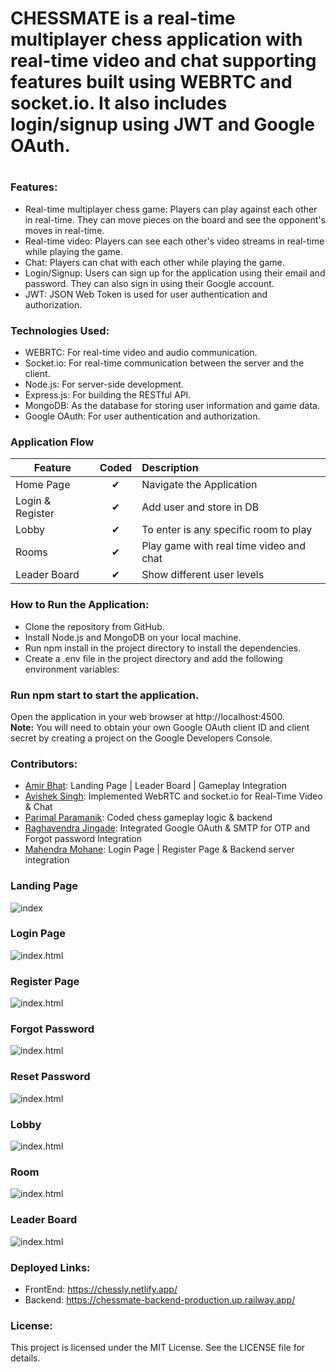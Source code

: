 
<h1>CHESSMATE is a real-time multiplayer chess application with real-time video and chat supporting features built using WEBRTC and socket.io. It also includes login/signup using JWT and Google OAuth.<h1> 

<h3>Features:</h3>

- Real-time multiplayer chess game: Players can play against each other in real-time. They can move pieces on the board and see the opponent's moves in real-time.
- Real-time video: Players can see each other's video streams in real-time while playing the game.
- Chat: Players can chat with each other while playing the game.
- Login/Signup: Users can sign up for the application using their email and password. They can also sign in using their Google account.
- JWT: JSON Web Token is used for user authentication and authorization.

<h3>Technologies Used:</h3>

- WEBRTC: For real-time video and audio communication.
- Socket.io: For real-time communication between the server and the client.
- Node.js: For server-side development.
- Express.js: For building the RESTful API.
- MongoDB: As the database for storing user information and game data.
- Google OAuth: For user authentication and authorization.
  
 <h3>Application Flow</h3>

| Feature  |  Coded       | Description  |
|----------|:-------------:|:-------------|
| Home Page | &#10004; | Navigate the Application |
| Login & Register | &#10004; | Add user and store in DB |
| Lobby | &#10004; | To enter is any specific room to play |
| Rooms | &#10004; | Play game with real time video and chat |
| Leader Board | &#10004; | Show different user levels |  

<h3>How to Run the Application:</h3>

- Clone the repository from GitHub.
- Install Node.js and MongoDB on your local machine.
- Run npm install in the project directory to install the dependencies.
- Create a .env file in the project directory and add the following environment variables:

<h3>Run npm start to start the application.</h3>

Open the application in your web browser at http://localhost:4500. <br>
<strong>Note:</strong> You will need to obtain your own Google OAuth client ID and client secret by creating a project on the Google Developers Console.

<h3>Contributors:</h3>
  
  - <a href="http://github.com/aamirfarookh">Amir Bhat</a>: Landing Page | Leader Board | Gameplay Integration 
  - <a href="http://github.com/AviSingh017">Avishek Singh</a>: Implemented WebRTC and socket.io for Real-Time Video & Chat 
  - <a href="http://github.com/parimal-paramanik">Parimal Paramanik</a>: Coded chess gameplay logic & backend 
  - <a href="http://github.com/JRaghu842">Raghavendra Jingade</a>: Integrated Google OAuth & SMTP for OTP and Forgot password Integration 
  - <a href="http://github.com/Mahendra-mohane">Mahendra Mohane</a>: Login Page | Register Page & Backend server integration 
 
<h3>Landing Page</h3>
  
![index](https://github.com/aamirfarookh/ossified-nerve-3185/blob/main/Frontend/assets/index.png)
  
<h3>Login Page</h3>
  
![index.html](https://github.com/aamirfarookh/ossified-nerve-3185/blob/main/Frontend/assets/login.png)  
  
<h3>Register Page</h3>
  
![index.html](https://github.com/aamirfarookh/ossified-nerve-3185/blob/main/Frontend/assets/register.png)
  
<h3>Forgot Password</h3>
  
![index.html](https://github.com/aamirfarookh/ossified-nerve-3185/blob/main/Frontend/assets/forget.png) 
  
<h3>Reset Password</h3>
  
![index.html](https://github.com/aamirfarookh/ossified-nerve-3185/blob/main/Frontend/assets/reset.png)
  
<h3>Lobby</h3>
  
![index.html](https://github.com/aamirfarookh/ossified-nerve-3185/blob/main/Frontend/assets/lobby.png)  
  
<h3>Room</h3>
  
![index.html](https://github.com/aamirfarookh/ossified-nerve-3185/blob/main/Frontend/assets/room.png)  
  
<h3>Leader Board</h3>
  
![index.html](https://github.com/aamirfarookh/ossified-nerve-3185/blob/main/Frontend/assets/leader.png)  
  
<h3>Deployed Links:</h3>
  
  - FrontEnd: https://chessly.netlify.app/
  - Backend: https://chessmate-backend-production.up.railway.app/
  
<h3>License:</h3>
This project is licensed under the MIT License. See the LICENSE file for details.
